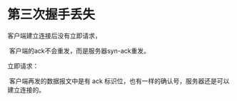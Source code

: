 # 第三次握手丢失

客户端建立连接后没有立即请求，

​	客户端的ack不会重发，而是服务器syn-ack重发。

立即请求：

​	客户端再发的数据报文中是有 ack 标识位，也有一样的确认号，服务器还是可以建立连接的。
